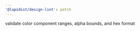 ```yaml
---
'@lapidist/design-lint': patch
---
```


validate color component ranges, alpha bounds, and hex format

